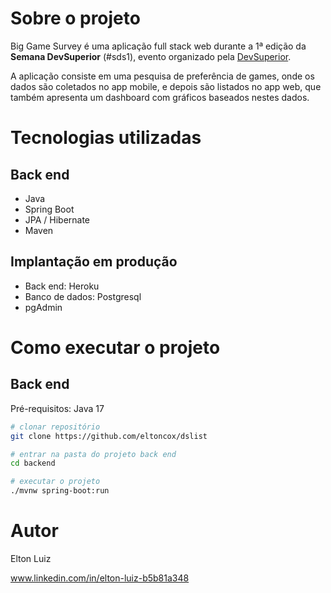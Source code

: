 # Sobre o projeto

Big Game Survey é uma aplicação full stack web durante a 1ª edição da **Semana DevSuperior** (#sds1), evento organizado pela [DevSuperior](https://devsuperior.com "Site da DevSuperior").

A aplicação consiste em uma pesquisa de preferência de games, onde os dados são coletados no app mobile, e depois são listados no app web, que também apresenta um dashboard com gráficos baseados nestes dados.


# Tecnologias utilizadas
## Back end
- Java
- Spring Boot
- JPA / Hibernate
- Maven

## Implantação em produção
- Back end: Heroku
- Banco de dados: Postgresql
- pgAdmin 

# Como executar o projeto

## Back end
Pré-requisitos: Java 17

```bash
# clonar repositório
git clone https://github.com/eltoncox/dslist

# entrar na pasta do projeto back end
cd backend

# executar o projeto
./mvnw spring-boot:run
```

# Autor
Elton Luiz

www.linkedin.com/in/elton-luiz-b5b81a348
